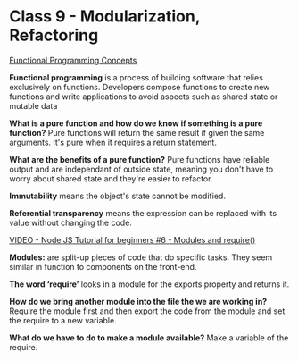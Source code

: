 # Class 9 - Modularization, Refactoring

[Functional Programming Concepts](https://medium.com/the-renaissance-developer/concepts-of-functional-programming-in-javascript-6bc84220d2aa)

**Functional programming** is a process of building software that relies exclusively on functions. Developers compose functions to create new functions and write applications to avoid aspects such as shared state or mutable data

**What is a pure function and how do we know if something is a pure function?** Pure functions will return the same result if given the same arguments. It's pure when it requires a return statement.

**What are the benefits of a pure function?** Pure functions have reliable output and are independant of outside state, meaning you don't have to worry about shared state and they're easier to refactor.

**Immutability** means the object's state cannot be modified.

**Referential transparency** means the expression can be replaced with its value without changing the code.

[VIDEO - Node JS Tutorial for beginners #6 - Modules and require()](https://www.youtube.com/watch?v=xHLd36QoS4k)

**Modules:** are split-up pieces of code that do specific tasks. They seem similar in function to components on the front-end.

**The word ‘require’** looks in a module for the exports property and returns it.

**How do we bring another module into the file the we are working in?** Require the module first and then export the code from the module and set the require to a new variable.

**What do we have to do to make a module available?** Make a variable of the require.
